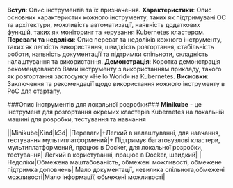 
**Вступ**: Опис інструментів та їх призначення.
**Характеристики**: Опис основних характеристик кожного інструменту, таких як підтримувані ОС та архітектури, можливість автоматизації, наявність додаткових функцій, таких як моніторинг та керування Kubernetes кластером.
**Переваги та недоліки**: Опис переваг та недоліків кожного інструменту, таких як легкість використання, швидкість розгортання, стабільність роботи, наявність документації та підтримки спільноти, складність налаштування та використання.
**Демонстрація**: Коротка демонстрація рекомендованого Вами інструменту з використанням прикладу, такого як розгортання застосунку «Hello World» на Kubernetes.
**Висновки**: Заключення та рекомендації щодо використання кожного інструменту в PoC для стартапу.


###Опис інструментів для локальної розробки###
**Minikube** - це інструмент для розгортання окремих кластерів Kubernetes на локальній машині для розробки, тестування та навчання

||Minikube|Kind|k3d|
|Переваги|+Легкий в налаштуванні, для навчання, тестування мультиплатформений|+ Підтримує багатовузлові кластери, мультиплатформений, працює в Docker, для локальної розробки, тестування| Легкий в користуванні, працює в Docker, швидкий|
|Недоліки|Обмежена маштабованість, обмежені можливості, обмежене підтримка доповнень| Мало документації, невилика спільнота,обмежені можливості|Мало інформації, обмежені можливості|